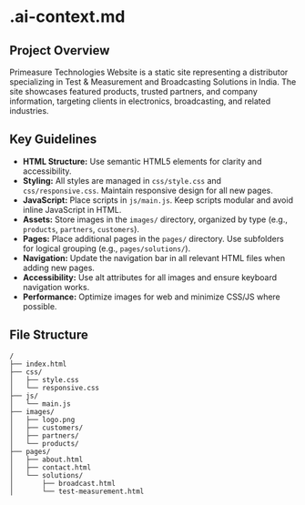 # .ai-context.md

## Project Overview

Primeasure Technologies Website is a static site representing a distributor specializing in Test & Measurement and Broadcasting Solutions in India. The site showcases featured products, trusted partners, and company information, targeting clients in electronics, broadcasting, and related industries.

## Key Guidelines

- **HTML Structure:** Use semantic HTML5 elements for clarity and accessibility.
- **Styling:** All styles are managed in `css/style.css` and `css/responsive.css`. Maintain responsive design for all new pages.
- **JavaScript:** Place scripts in `js/main.js`. Keep scripts modular and avoid inline JavaScript in HTML.
- **Assets:** Store images in the `images/` directory, organized by type (e.g., `products`, `partners`, `customers`).
- **Pages:** Place additional pages in the `pages/` directory. Use subfolders for logical grouping (e.g., `pages/solutions/`).
- **Navigation:** Update the navigation bar in all relevant HTML files when adding new pages.
- **Accessibility:** Use alt attributes for all images and ensure keyboard navigation works.
- **Performance:** Optimize images for web and minimize CSS/JS where possible.

## File Structure

```
/
├── index.html
├── css/
│   ├── style.css
│   └── responsive.css
├── js/
│   └── main.js
├── images/
│   ├── logo.png
│   ├── customers/
│   ├── partners/
│   └── products/
├── pages/
│   ├── about.html
│   ├── contact.html
│   └── solutions/
│       ├── broadcast.html
│       └── test-measurement.html
